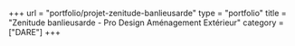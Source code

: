 +++
url = "portfolio/projet-zenitude-banlieusarde"
type = "portfolio"
title = "Zenitude banlieusarde - Pro Design Aménagement Extérieur"
category = ["DARE"]
+++